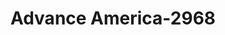 ---
f_zip-code: 34952
f_state-code: FL
title: Advance America-2968
f_phone: 772-337-7774
f_city-only: Port Saint Lucie
f_address: 10169 South Ushighway 1 Port Saint Lucie
f_location-unique-id: '2968'
slug: advance-america-2968
updated-on: '2024-05-30T13:46:58.046Z'
created-on: '2024-05-30T13:36:59.803Z'
published-on: '2024-05-30T13:54:32.469Z'
f_city-state: cms/city/port-saint-lucie-fl.md
f_company: cms/company/advance-america.md
f_state: cms/state/florida.md
layout: '[payday-loan].html'
tags: payday-loan
---